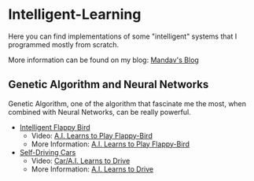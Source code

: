 # Intelligent-Learning

Here you can find implementations of some "intelligent" systems that I programmed mostly from scratch.

More information can be found on my blog: [Mandav's Blog](https://jatinmandav.wordpress.com/category/intelligent-learning/)

## Genetic Algorithm and Neural Networks
Genetic Algorithm, one of the algorithm that fascinate me the most, when combined with Neural Networks, can be really powerful.

- [Intelligent Flappy Bird](Genetic-Algorithm-And-Neural-Networks/Intelligent_Flappy_Bird/)
  - Video: [A.I. Learns to Play Flappy-Bird](https://www.youtube.com/watch?v=H9BY-xr2QBY)
  - More Information: [A.I. Learns to Play Flappy-Bird](https://jatinmandav.wordpress.com/2018/03/05/a-i-learns-to-play-flappy-bird/)
- [Self-Driving Cars](Genetic-Algorithm-And-Neural-Networks/Self-Driving-Cars/)
  - Video: [Car/A.I. Learns to Drive](https://www.youtube.com/watch?v=_TGGbPjT7pg)
  - More Information: [A.I. Learns to Drive](https://jatinmandav.wordpress.com/2018/03/09/a-i-learns-to-drive)
